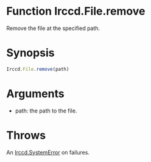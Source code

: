 # Function Irccd.File.remove

Remove the file at the specified path.

# Synopsis

```javascript
Irccd.File.remove(path)
```

# Arguments

- path: the path to the file.

# Throws

An [Irccd.SystemError](#{baseurl}api/module/Irccd/index.html#types) on failures.
